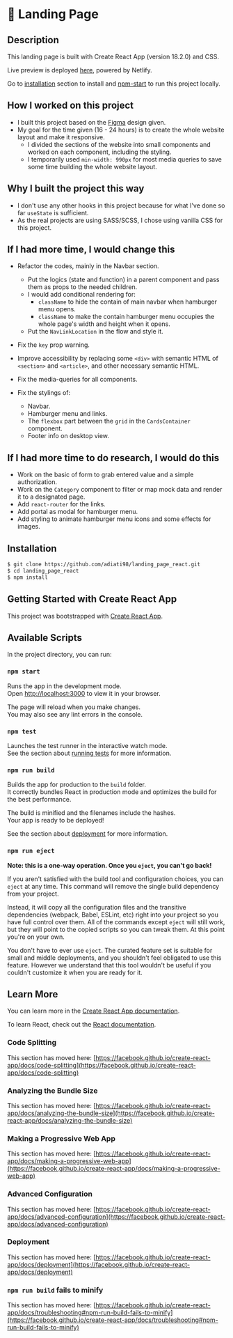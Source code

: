 # 🛬 Landing Page

## Description

This landing page is built with Create React App (version 18.2.0) and CSS.

Live preview is deployed [here](https://celadon-chebakia-ab2816.netlify.app/), powered by Netlify.

Go to [installation](#installation) section to install and [npm-start](#npm-start) to run this project locally.

## How I worked on this project

- I built this project based on the [Figma](https://www.figma.com/file/ZQyqteqZXwbsnqoRFWPALB/Frontend-Dev-Case-(New)?node-id=2%3A6) design given.
- My goal for the time given (16 - 24 hours) is to create the whole website layout and make it responsive.
  - I divided the sections of the website into small components and worked on each component, including the styling.
  - I temporarily used `min-width: 990px` for most media queries to save some time building the whole website layout.

## Why I built the project this way

- I don't use any other hooks in this project because for what I've done so far `useState` is sufficient.
- As the real projects are using SASS/SCSS, I chose using vanilla CSS for this project.

## If I had more time, I would change this

- Refactor the codes, mainly in the Navbar section.
  - Put the logics (state and function) in a parent component and pass them as props to the needed children.
  - I would add conditional rendering for:
    - `className` to hide the contain of main navbar when hamburger menu opens.
    - `className` to make the contain hamburger menu occupies the whole page's width and height when it opens.
  - Put the `NavLinkLocation` in the flow and style it.

- Fix the `key` prop warning.
- Improve accessibility by replacing some `<div>` with semantic HTML of `<section>` and `<article>`, and other necessary semantic HTML.
- Fix the media-queries for all components.
- Fix the stylings of:
  - Navbar.
  - Hamburger menu and links.
  - The `flexbox` part between the `grid` in the `CardsContainer` component.
  - Footer info on desktop view.

## If I had more time to do research, I would do this

- Work on the basic of form to grab entered value and a simple authorization.
- Work on the `Category` component to filter or map mock data and render it to a designated page.
- Add `react-router` for the links.
- Add portal as modal for hamburger menu.
- Add styling to animate hamburger menu icons and some effects for images.

## Installation

```bash
$ git clone https://github.com/adiati98/landing_page_react.git
$ cd landing_page_react
$ npm install
```

## Getting Started with Create React App

This project was bootstrapped with [Create React App](https://github.com/facebook/create-react-app).

## Available Scripts

In the project directory, you can run:

### `npm start`

Runs the app in the development mode.\
Open [http://localhost:3000](http://localhost:3000) to view it in your browser.

The page will reload when you make changes.\
You may also see any lint errors in the console.

### `npm test`

Launches the test runner in the interactive watch mode.\
See the section about [running tests](https://facebook.github.io/create-react-app/docs/running-tests) for more information.

### `npm run build`

Builds the app for production to the `build` folder.\
It correctly bundles React in production mode and optimizes the build for the best performance.

The build is minified and the filenames include the hashes.\
Your app is ready to be deployed!

See the section about [deployment](https://facebook.github.io/create-react-app/docs/deployment) for more information.

### `npm run eject`

**Note: this is a one-way operation. Once you `eject`, you can't go back!**

If you aren't satisfied with the build tool and configuration choices, you can `eject` at any time. This command will remove the single build dependency from your project.

Instead, it will copy all the configuration files and the transitive dependencies (webpack, Babel, ESLint, etc) right into your project so you have full control over them. All of the commands except `eject` will still work, but they will point to the copied scripts so you can tweak them. At this point you're on your own.

You don't have to ever use `eject`. The curated feature set is suitable for small and middle deployments, and you shouldn't feel obligated to use this feature. However we understand that this tool wouldn't be useful if you couldn't customize it when you are ready for it.

## Learn More

You can learn more in the [Create React App documentation](https://facebook.github.io/create-react-app/docs/getting-started).

To learn React, check out the [React documentation](https://reactjs.org/).

### Code Splitting

This section has moved here: [https://facebook.github.io/create-react-app/docs/code-splitting](https://facebook.github.io/create-react-app/docs/code-splitting)

### Analyzing the Bundle Size

This section has moved here: [https://facebook.github.io/create-react-app/docs/analyzing-the-bundle-size](https://facebook.github.io/create-react-app/docs/analyzing-the-bundle-size)

### Making a Progressive Web App

This section has moved here: [https://facebook.github.io/create-react-app/docs/making-a-progressive-web-app](https://facebook.github.io/create-react-app/docs/making-a-progressive-web-app)

### Advanced Configuration

This section has moved here: [https://facebook.github.io/create-react-app/docs/advanced-configuration](https://facebook.github.io/create-react-app/docs/advanced-configuration)

### Deployment

This section has moved here: [https://facebook.github.io/create-react-app/docs/deployment](https://facebook.github.io/create-react-app/docs/deployment)

### `npm run build` fails to minify

This section has moved here: [https://facebook.github.io/create-react-app/docs/troubleshooting#npm-run-build-fails-to-minify](https://facebook.github.io/create-react-app/docs/troubleshooting#npm-run-build-fails-to-minify)
